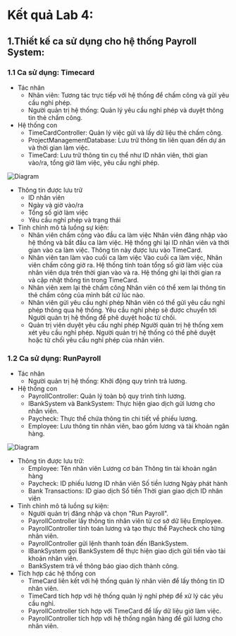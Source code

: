 # Kết quả Lab 4:
## 1.Thiết kế ca sử dụng cho hệ thống Payroll System:
### 1.1 Ca sử dụng: Timecard
- Tác nhân
  + Nhân viên: Tương tác trực tiếp với hệ thống để chấm công và gửi yêu cầu nghỉ phép.
  + Người quản trị hệ thống: Quản lý yêu cầu nghỉ phép và duyệt thông tin thẻ chấm công.
- Hệ thống con
  + TimeCardController: Quản lý việc gửi và lấy dữ liệu thẻ chấm công.
  + ProjectManagementDatabase: Lưu trữ thông tin liên quan đến dự án và thời gian làm việc.
  + TimeCard: Lưu trữ thông tin cụ thể như ID nhân viên, thời gian vào/ra, tổng giờ làm việc, yêu cầu nghỉ phép.

![Diagram](https://www.planttext.com/api/plantuml/png/d9D1IWCn58RtESMZUo_GXLYc8e925xr0EXDcefbao2G3Sm9nsOKh4Lf1n4hHXI1C5Yu2tYCdy0fcXfPEjNN0LNX9tlV-_oVvCXz7kS9IwPIX_99oa28dW72eX8JZD6EY96HL3gAKSZGHcaTObZ2cAGcmZ0B1bHIC4Oa8LrHjJjRrI8eB4gfpp75CKhyvn0fFS4uGMe-0WyCTm3u4YQiUKWZj6uyXfixSGM5d0ls-soRq0Su-N_MkXlhQNZthFfKqyvJFutG8FB7t70fg5xnc-LDFfHwE-RyCIDmfVsoNF07bp8tlofsPhbgPdQLUYJDNOIE5RLosg1qU0rSjC-_ABmeYPrw0rKJTRUR4cIM5qYuqXAvwrC1ZdyKrP8bzolQO-aD8atMBLZXpIq59Lythz1Cxfz0R4HvHNmwoJ8e2inv2pKFiO0zrwJqfI8IhtiCwocS8lTXfMp_Q2_ZnchOYsnROeg4ZhxN-ITy0003__mC0)
    
- Thông tin được lưu trữ
  + ID nhân viên
  + Ngày và giờ vào/ra
  + Tổng số giờ làm việc
  + Yêu cầu nghỉ phép và trạng thái
- Tinh chỉnh mô tả luồng sự kiện:
  + Nhân viên chấm công vào đầu ca làm việc
      Nhân viên đăng nhập vào hệ thống và bắt đầu ca làm việc.
      Hệ thống ghi lại ID nhân viên và thời gian vào ca làm việc.
      Thông tin này được lưu vào TimeCard.
  + Nhân viên tan làm vào cuối ca làm việc
      Vào cuối ca làm việc, Nhân viên chấm công giờ ra.
      Hệ thống tính toán tổng số giờ làm việc của nhân viên dựa trên thời gian vào và ra.
      Hệ thống ghi lại thời gian ra và cập nhật thông tin trong TimeCard.
  + Nhân viên xem lại thẻ chấm công
      Nhân viên có thể xem lại thông tin thẻ chấm công của mình bất cứ lúc nào.
  + Nhân viên gửi yêu cầu nghỉ phép
      Nhân viên có thể gửi yêu cầu nghỉ phép thông qua hệ thống.
      Yêu cầu nghỉ phép sẽ được chuyển tới Người quản trị hệ thống để phê duyệt hoặc từ chối.
  + Quản trị viên duyệt yêu cầu nghỉ phép
      Người quản trị hệ thống xem xét yêu cầu nghỉ phép.
      Người quản trị hệ thống có thể phê duyệt hoặc từ chối yêu cầu nghỉ phép của nhân viên.

### 1.2 Ca sử dụng: RunPayroll
- Tác nhân
  + Người quản trị hệ thống: Khởi động quy trình trả lương.
- Hệ thống con
  + PayrollController: Quản lý toàn bộ quy trình tính lương.
  + IBankSystem và BankSystem: Thực hiện giao dịch gửi lương cho nhân viên.
  + Paycheck: Thực thể chứa thông tin chi tiết về phiếu lương.
  + Employee: Lưu thông tin nhân viên, bao gồm lương và tài khoản ngân hàng.
 
![Diagram](https://www.planttext.com/api/plantuml/png/X5EzJiCm4Dxz53U2H5-W0ofK_5HYGA83Q-f4STJaN5odKaOc1bwY1I6aYaeWCIL31qkyXv-0L-3SajPG8XP7Fj_ttVVTNJwhPMUi0wNpB6NZOOAWv3XYBE1QAZWAimJPGEOO1gg0ow1GCarFfSe069UewLf7k-jh6YbW4Uf45t2IZL9PH15i8fJBHSI7sqZlEC3XLJ7MKRQ9-I6sqW2jrg5VlWrTOSlPHXBpfNcvMr5jEBFL8e72p7FWjdocSqqniEKZnf1-l7xCC6QxTXnVRQKD5xPyAa0ByquWJT9Gc0U4IMBco3QE6pJq5HM3YQrkVOQzxze7eCqqWQ6GJX9Wx8Y5cMAyto2hxYSnanS98v7OSfd_OyRhUTsMr5PtA4XKu4vfPiZyoJYK3-eBMxrne6e4WpW998IskkV25yr-4VH-Cgpi3mofzl7QGGLmzxeZuO-ENfiPfn7OSe7DF8tDs-xJkQHyq3HS3JSv3LYP5nGxUxNQngPi-hZnrirddGX3zrzz0G00__y30000)

- Thông tin được lưu trữ:
  + Employee:
      Tên nhân viên
      Lương cơ bản
      Thông tin tài khoản ngân hàng
  + Paycheck:
      ID phiếu lương
      ID nhân viên
      Số tiền lương
      Ngày phát hành
  + Bank Transactions:
      ID giao dịch
      Số tiền
      Thời gian giao dịch
      ID nhân viên
- Tinh chỉnh mô tả luồng sự kiện:
  + Người quản trị đăng nhập và chọn "Run Payroll".
  + PayrollController lấy thông tin nhân viên từ cơ sở dữ liệu Employee.
  + PayrollController tính toán lương và tạo thực thể Paycheck cho từng nhân viên.
  + PayrollController gửi lệnh thanh toán đến IBankSystem.
  + IBankSystem gọi BankSystem để thực hiện giao dịch gửi tiền vào tài khoản nhân viên.
  + BankSystem trả về thông báo giao dịch thành công.
- Tích hợp các hệ thống con
  + TimeCard liên kết với hệ thống quản lý nhân viên để lấy thông tin ID nhân viên.
  + TimeCard tích hợp với hệ thống quản lý nghỉ phép để xử lý các yêu cầu nghỉ.
  + PayrollController tích hợp với TimeCard để lấy dữ liệu giờ làm việc.
  + PayrollController tích hợp với hệ thống ngân hàng để gửi lương cho nhân viên.



